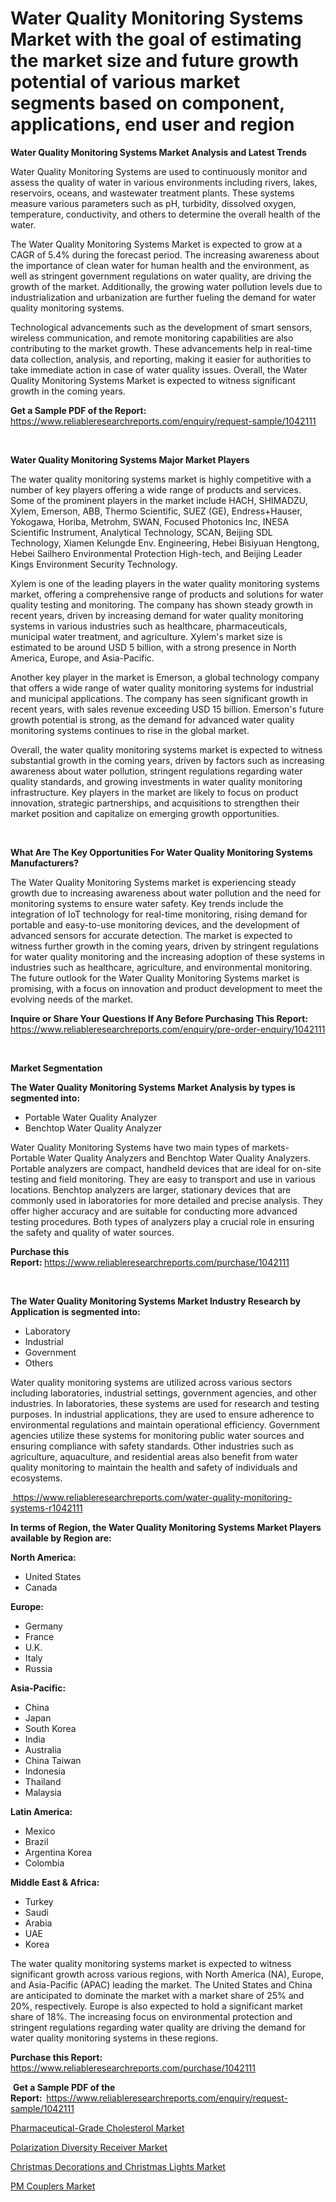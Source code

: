 <p><h1>Water Quality Monitoring Systems Market with the goal of estimating the market size and future growth potential of various market segments based on component, applications, end user and region</h1></p><p><strong>Water Quality Monitoring Systems Market Analysis and Latest Trends</strong></p>
<p><p>Water Quality Monitoring Systems are used to continuously monitor and assess the quality of water in various environments including rivers, lakes, reservoirs, oceans, and wastewater treatment plants. These systems measure various parameters such as pH, turbidity, dissolved oxygen, temperature, conductivity, and others to determine the overall health of the water.</p><p>The Water Quality Monitoring Systems Market is expected to grow at a CAGR of 5.4% during the forecast period. The increasing awareness about the importance of clean water for human health and the environment, as well as stringent government regulations on water quality, are driving the growth of the market. Additionally, the growing water pollution levels due to industrialization and urbanization are further fueling the demand for water quality monitoring systems.</p><p>Technological advancements such as the development of smart sensors, wireless communication, and remote monitoring capabilities are also contributing to the market growth. These advancements help in real-time data collection, analysis, and reporting, making it easier for authorities to take immediate action in case of water quality issues. Overall, the Water Quality Monitoring Systems Market is expected to witness significant growth in the coming years.</p></p>
<p><strong>Get a Sample PDF of the Report:&nbsp;</strong> <a href="https://www.reliableresearchreports.com/enquiry/request-sample/1042111">https://www.reliableresearchreports.com/enquiry/request-sample/1042111</a></p>
<p>&nbsp;</p>
<p><strong>Water Quality Monitoring Systems Major Market Players</strong></p>
<p><p>The water quality monitoring systems market is highly competitive with a number of key players offering a wide range of products and services. Some of the prominent players in the market include HACH, SHIMADZU, Xylem, Emerson, ABB, Thermo Scientific, SUEZ (GE), Endress+Hauser, Yokogawa, Horiba, Metrohm, SWAN, Focused Photonics Inc, INESA Scientific Instrument, Analytical Technology, SCAN, Beijing SDL Technology, Xiamen Kelungde Env. Engineering, Hebei Bisiyuan Hengtong, Hebei Sailhero Environmental Protection High-tech, and Beijing Leader Kings Environment Security Technology.</p><p>Xylem is one of the leading players in the water quality monitoring systems market, offering a comprehensive range of products and solutions for water quality testing and monitoring. The company has shown steady growth in recent years, driven by increasing demand for water quality monitoring systems in various industries such as healthcare, pharmaceuticals, municipal water treatment, and agriculture. Xylem's market size is estimated to be around USD 5 billion, with a strong presence in North America, Europe, and Asia-Pacific.</p><p>Another key player in the market is Emerson, a global technology company that offers a wide range of water quality monitoring systems for industrial and municipal applications. The company has seen significant growth in recent years, with sales revenue exceeding USD 15 billion. Emerson's future growth potential is strong, as the demand for advanced water quality monitoring systems continues to rise in the global market.</p><p>Overall, the water quality monitoring systems market is expected to witness substantial growth in the coming years, driven by factors such as increasing awareness about water pollution, stringent regulations regarding water quality standards, and growing investments in water quality monitoring infrastructure. Key players in the market are likely to focus on product innovation, strategic partnerships, and acquisitions to strengthen their market position and capitalize on emerging growth opportunities.</p></p>
<p>&nbsp;</p>
<p><strong>What Are The Key Opportunities For Water Quality Monitoring Systems Manufacturers?</strong></p>
<p><p>The Water Quality Monitoring Systems market is experiencing steady growth due to increasing awareness about water pollution and the need for monitoring systems to ensure water safety. Key trends include the integration of IoT technology for real-time monitoring, rising demand for portable and easy-to-use monitoring devices, and the development of advanced sensors for accurate detection. The market is expected to witness further growth in the coming years, driven by stringent regulations for water quality monitoring and the increasing adoption of these systems in industries such as healthcare, agriculture, and environmental monitoring. The future outlook for the Water Quality Monitoring Systems market is promising, with a focus on innovation and product development to meet the evolving needs of the market.</p></p>
<p><strong>Inquire or Share Your Questions If Any Before Purchasing This Report:</strong> <a href="https://www.reliableresearchreports.com/enquiry/pre-order-enquiry/1042111">https://www.reliableresearchreports.com/enquiry/pre-order-enquiry/1042111</a></p>
<p>&nbsp;</p>
<p><strong>Market Segmentation</strong></p>
<p><strong>The Water Quality Monitoring Systems Market Analysis by types is segmented into:</strong></p>
<p><ul><li>Portable Water Quality Analyzer</li><li>Benchtop Water Quality Analyzer</li></ul></p>
<p><p>Water Quality Monitoring Systems have two main types of markets- Portable Water Quality Analyzers and Benchtop Water Quality Analyzers. Portable analyzers are compact, handheld devices that are ideal for on-site testing and field monitoring. They are easy to transport and use in various locations. Benchtop analyzers are larger, stationary devices that are commonly used in laboratories for more detailed and precise analysis. They offer higher accuracy and are suitable for conducting more advanced testing procedures. Both types of analyzers play a crucial role in ensuring the safety and quality of water sources.</p></p>
<p><strong>Purchase this Report:&nbsp;</strong><a href="https://www.reliableresearchreports.com/purchase/1042111">https://www.reliableresearchreports.com/purchase/1042111</a></p>
<p>&nbsp;</p>
<p><strong>The Water Quality Monitoring Systems Market Industry Research by Application is segmented into:</strong></p>
<p><ul><li>Laboratory</li><li>Industrial</li><li>Government</li><li>Others</li></ul></p>
<p><p>Water quality monitoring systems are utilized across various sectors including laboratories, industrial settings, government agencies, and other industries. In laboratories, these systems are used for research and testing purposes. In industrial applications, they are used to ensure adherence to environmental regulations and maintain operational efficiency. Government agencies utilize these systems for monitoring public water sources and ensuring compliance with safety standards. Other industries such as agriculture, aquaculture, and residential areas also benefit from water quality monitoring to maintain the health and safety of individuals and ecosystems.</p></p>
<p><a href="https://www.reliableresearchreports.com/water-quality-monitoring-systems-r1042111">&nbsp;https://www.reliableresearchreports.com/water-quality-monitoring-systems-r1042111</a></p>
<p><strong>In terms of Region, the Water Quality Monitoring Systems Market Players available by Region are:</strong></p>
<p>
    <p> <strong> North America: </strong>
        <ul>
            <li>United States</li>
            <li>Canada</li>
        </ul>
        </p> 
    <p> <strong> Europe: </strong>
        <ul>
            <li>Germany</li>
            <li>France</li>
            <li>U.K.</li>
            <li>Italy</li>
            <li>Russia</li>
        </ul>
        </p> 
    <p> <strong> Asia-Pacific: </strong>
        <ul>
            <li>China</li>
            <li>Japan</li>
            <li>South Korea</li>
            <li>India</li>
            <li>Australia</li>
            <li>China Taiwan</li>
            <li>Indonesia</li>
            <li>Thailand</li>
            <li>Malaysia</li>
        </ul>
        </p> 
    <p> <strong> Latin America: </strong>
        <ul>
            <li>Mexico</li>
            <li>Brazil</li>
            <li>Argentina Korea</li>
            <li>Colombia</li>
        </ul>
        </p> 
    <p> <strong> Middle East & Africa: </strong>
        <ul>
            <li>Turkey</li>
            <li>Saudi</li>
            <li>Arabia</li>
            <li>UAE</li>
            <li>Korea</li>
        </ul>
    </p>
    </p>
<p><p>The water quality monitoring systems market is expected to witness significant growth across various regions, with North America (NA), Europe, and Asia-Pacific (APAC) leading the market. The United States and China are anticipated to dominate the market with a market share of 25% and 20%, respectively. Europe is also expected to hold a significant market share of 18%. The increasing focus on environmental protection and stringent regulations regarding water quality are driving the demand for water quality monitoring systems in these regions.</p></p>
<p><strong>Purchase this Report: </strong><a href="https://www.reliableresearchreports.com/purchase/1042111">https://www.reliableresearchreports.com/purchase/1042111</a></p>
<p>&nbsp;<strong>Get a Sample PDF of the Report:&nbsp;&nbsp;</strong><a href="https://www.reliableresearchreports.com/enquiry/request-sample/1042111">https://www.reliableresearchreports.com/enquiry/request-sample/1042111</a></p>
<p><strong></strong></p>
<p><p><a href="https://issuu.com/reportprime-2/docs/pharmaceutical-grade-cholesterol-market-size-2030.">Pharmaceutical-Grade Cholesterol Market</a></p><p><a href="https://github.com/gulaimolin/Market-Research-Report-List-5/blob/main/polarization-diversity-receiver-market.md">Polarization Diversity Receiver Market</a></p><p><a href="https://issuu.com/reportprime-2/docs/christmas-decorations-and-christmas-lights-market-">Christmas Decorations and Christmas Lights Market</a></p><p><a href="https://github.com/RoccoManning/Market-Research-Report-List-6/blob/main/pm-couplers-market.md">PM Couplers Market</a></p></p>